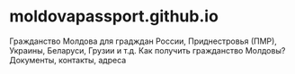 # moldovapassport.github.io
Гражданство Молдова для градждан России, Приднестровья (ПМР), Украины, Беларуси, Грузии и т.д. Как получить гражданство Молдовы? Документы, контакты, адреса
